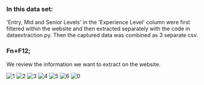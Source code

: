 

### In this data set: 
'Entry, Mid and Senior Levels' in the 'Experience Level' column were first filtered within the website and then extracted separately with the code in dataextraction.py. Then the captured data was combined as 3 separate csv. 

### Fn+F12;
We review the information we want to extract on the website.

![1](https://user-images.githubusercontent.com/70154763/155850881-17818764-eb1c-44bb-8f5e-dd9e05f6eb12.png)
![2](https://user-images.githubusercontent.com/70154763/155850886-766e1f27-3085-48e4-af88-3bfe2799691e.png)
![3](https://user-images.githubusercontent.com/70154763/155850888-2143fc92-7e19-4a2e-941b-61f3f66906a9.png)
![4](https://user-images.githubusercontent.com/70154763/155850891-1d41a65e-90ff-437f-b8e2-b55c6ed7f5ed.png)
![5](https://user-images.githubusercontent.com/70154763/155850892-3ae8e2d9-4258-44d0-ba90-ff1618689626.png)
![6](https://user-images.githubusercontent.com/70154763/155850893-51cbe604-894d-4c17-b096-e0b3a5df378a.png)
![0](https://user-images.githubusercontent.com/70154763/155850898-33af09de-66ba-4505-b074-ee3bdaca6744.png)
